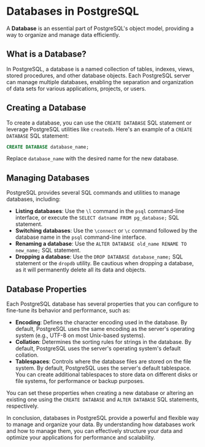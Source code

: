 # Databases in PostgreSQL

A **Database** is an essential part of PostgreSQL's object model, providing a way to organize and manage data efficiently. 

## What is a Database?

In PostgreSQL, a database is a named collection of tables, indexes, views, stored procedures, and other database objects. Each PostgreSQL server can manage multiple databases, enabling the separation and organization of data sets for various applications, projects, or users.

## Creating a Database

To create a database, you can use the `CREATE DATABASE` SQL statement or leverage PostgreSQL utilities like `createdb`. Here's an example of a `CREATE DATABASE` SQL statement:

```sql
CREATE DATABASE database_name;
```

Replace `database_name` with the desired name for the new database.

## Managing Databases

PostgreSQL provides several SQL commands and utilities to manage databases, including:

- **Listing databases**: Use the `\l` command in the `psql` command-line interface, or execute the `SELECT datname FROM pg_database;` SQL statement.
- **Switching databases**: Use the `\connect` or `\c` command followed by the database name in the `psql` command-line interface.
- **Renaming a database**: Use the `ALTER DATABASE old_name RENAME TO new_name;` SQL statement.
- **Dropping a database**: Use the `DROP DATABASE database_name;` SQL statement or the `dropdb` utility. Be cautious when dropping a database, as it will permanently delete all its data and objects.

## Database Properties

Each PostgreSQL database has several properties that you can configure to fine-tune its behavior and performance, such as:

- **Encoding**: Defines the character encoding used in the database. By default, PostgreSQL uses the same encoding as the server's operating system (e.g., UTF-8 on most Unix-based systems).
- **Collation**: Determines the sorting rules for strings in the database. By default, PostgreSQL uses the server's operating system's default collation.
- **Tablespaces**: Controls where the database files are stored on the file system. By default, PostgreSQL uses the server's default tablespace. You can create additional tablespaces to store data on different disks or file systems, for performance or backup purposes.

You can set these properties when creating a new database or altering an existing one using the `CREATE DATABASE` and `ALTER DATABASE` SQL statements, respectively.

In conclusion, databases in PostgreSQL provide a powerful and flexible way to manage and organize your data. By understanding how databases work and how to manage them, you can effectively structure your data and optimize your applications for performance and scalability.